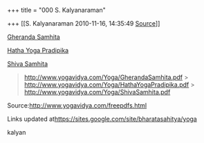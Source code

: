 +++
title = "000 S. Kalyanaraman"

+++
[[S. Kalyanaraman	2010-11-16, 14:35:49 [Source](https://groups.google.com/g/bvparishat/c/FzE2rv5xucc)]]



[Gheranda Samhita](http://www.yogavidya.com/Yoga/GherandaSamhita.pdf)

[Hatha Yoga Pradipika](http://www.yogavidya.com/Yoga/HathaYogaPradipika.pdf)

[Shiva Samhita](http://www.yogavidya.com/Yoga/ShivaSamhita.pdf)

> <http://www.yogavidya.com/Yoga/GherandaSamhita.pdf> >
> <http://www.yogavidya.com/Yoga/HathaYogaPradipika.pdf> >
> <http://www.yogavidya.com/Yoga/ShivaSamhita.pdf>

Source:<http://www.yogavidya.com/freepdfs.html>

  

Links updated at<https://sites.google.com/site/bharatasahitya/yoga>

kalyan

